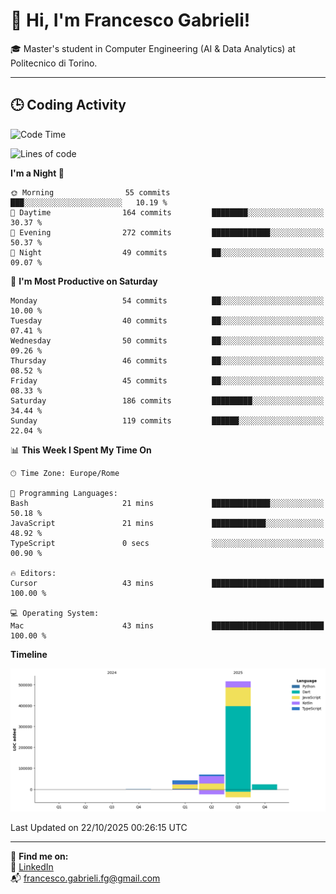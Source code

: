 # 👋 Hi, I'm Francesco Gabrieli!

🎓 Master's student in Computer Engineering (AI & Data Analytics) at Politecnico di Torino.  

---

## 🕒 Coding Activity

<!--START_SECTION:waka-->
![Code Time](http://img.shields.io/badge/Code%20Time-153%20hrs%208%20mins-blue)

![Lines of code](https://img.shields.io/badge/From%20Hello%20World%20I%27ve%20Written-653.4%20thousand%20lines%20of%20code-blue)

**I'm a Night 🦉** 

```text
🌞 Morning                55 commits          ███░░░░░░░░░░░░░░░░░░░░░░   10.19 % 
🌆 Daytime                164 commits         ████████░░░░░░░░░░░░░░░░░   30.37 % 
🌃 Evening                272 commits         █████████████░░░░░░░░░░░░   50.37 % 
🌙 Night                  49 commits          ██░░░░░░░░░░░░░░░░░░░░░░░   09.07 % 
```
📅 **I'm Most Productive on Saturday** 

```text
Monday                   54 commits          ██░░░░░░░░░░░░░░░░░░░░░░░   10.00 % 
Tuesday                  40 commits          ██░░░░░░░░░░░░░░░░░░░░░░░   07.41 % 
Wednesday                50 commits          ██░░░░░░░░░░░░░░░░░░░░░░░   09.26 % 
Thursday                 46 commits          ██░░░░░░░░░░░░░░░░░░░░░░░   08.52 % 
Friday                   45 commits          ██░░░░░░░░░░░░░░░░░░░░░░░   08.33 % 
Saturday                 186 commits         █████████░░░░░░░░░░░░░░░░   34.44 % 
Sunday                   119 commits         ██████░░░░░░░░░░░░░░░░░░░   22.04 % 
```


📊 **This Week I Spent My Time On** 

```text
🕑︎ Time Zone: Europe/Rome

💬 Programming Languages: 
Bash                     21 mins             █████████████░░░░░░░░░░░░   50.18 % 
JavaScript               21 mins             ████████████░░░░░░░░░░░░░   48.92 % 
TypeScript               0 secs              ░░░░░░░░░░░░░░░░░░░░░░░░░   00.90 % 

🔥 Editors: 
Cursor                   43 mins             █████████████████████████   100.00 % 

💻 Operating System: 
Mac                      43 mins             █████████████████████████   100.00 % 
```

**Timeline**

![Lines of Code chart](https://raw.githubusercontent.com/francescogabrieli/francescogabrieli/main/assets/bar_graph.png)


 Last Updated on 22/10/2025 00:26:15 UTC
<!--END_SECTION:waka-->


---



🔗 **Find me on:**  
💼 [LinkedIn](https://www.linkedin.com/in/francesco-gabrieli)  
📬 francesco.gabrieli.fg@gmail.com  



